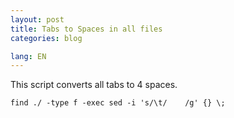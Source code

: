 ```yaml
---
layout: post
title: Tabs to Spaces in all files
categories: blog

lang: EN
---
```


This script converts all tabs to 4 spaces.

    find ./ -type f -exec sed -i 's/\t/    /g' {} \;

